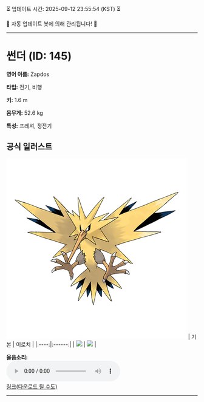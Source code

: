 
⏳ 업데이트 시간: 2025-09-12 23:55:54 (KST) ⏳

🤖 자동 업데이트 봇에 의해 관리됩니다! 🤖

---

# 썬더 (ID: 145)
**영어 이름:** Zapdos

**타입:** 전기, 비행

**키:** 1.6 m

**몸무게:** 52.6 kg

**특성:** 프레셔, 정전기

## 공식 일러스트
![](https://raw.githubusercontent.com/PokeAPI/sprites/master/sprites/pokemon/other/official-artwork/145.png)
| 기본 | 이로치 |
|:----:|:------:|
| <img src="http://play.pokemonshowdown.com/sprites/ani/zapdos.gif" width="200"> | <img src="http://play.pokemonshowdown.com/sprites/ani-shiny/zapdos.gif" width="200"> |

**울음소리:**<br><audio controls src="https://raw.githubusercontent.com/PokeAPI/cries/main/cries/pokemon/latest/145.ogg"></audio><br> [링크(다운로드 될 수도)](https://raw.githubusercontent.com/PokeAPI/cries/main/cries/pokemon/latest/145.ogg)


---
